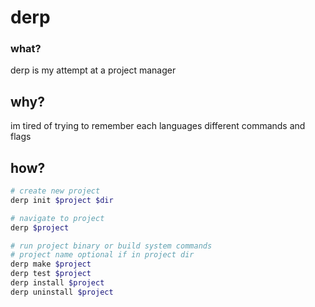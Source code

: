 # derp

### what?
derp is my attempt at a project manager

## why?
im tired of trying to remember each languages different commands and flags

## how?
```bash
# create new project
derp init $project $dir
```

```bash
# navigate to project
derp $project
```

```bash
# run project binary or build system commands
# project name optional if in project dir
derp make $project
derp test $project
derp install $project
derp uninstall $project
```
